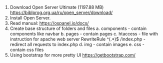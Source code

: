 1. Download Open Server Ultimate (1197.88 MB) https://biblprog.org.ua/ru/open_server/download/
2. Install Open Server.
3. Read manual: https://ospanel.io/docs/
4. Create base structure of folders and files
    a. components - contain components like navbar 
    b. pages - contain pages
    c. htaccess - file with instruction for apache web server
        RewriteRule ^(.*)$ /index.php - redirect all requests to index.php
    d. img - contain images
    e. css - contain css files
5. Using bootstrap for more pretty UI  https://getbootstrap.com/
